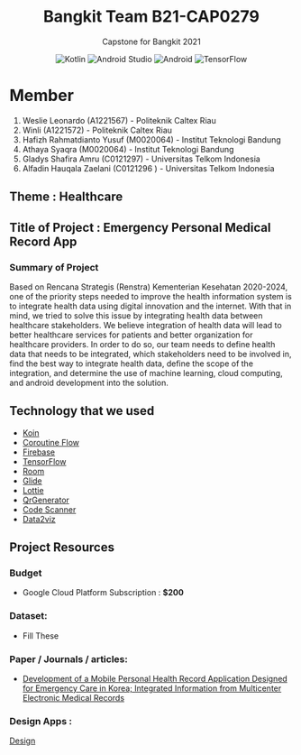 <h1 align="center">
Bangkit Team B21-CAP0279
</h1>
<p align="center">
Capstone for Bangkit 2021
</p>
<p align="center">
<img alt="Kotlin" src="https://img.shields.io/badge/Kotlin-4.3.1-green?logo=kotlin&style=plastic">
<img alt="Android Studio" src="https://img.shields.io/badge/Android%20Studio-4.1.2-green">
<img alt="Android" src="https://img.shields.io/badge/Android-3DDC84?style=for-the-badge&logo=android&logoColor=white">
<img alt="TensorFlow" src="https://img.shields.io/badge/TensorFlow-FF6F00?style=for-the-badge&logo=TensorFlow&logoColor=white">
</p>

# Member
1. Weslie Leonardo (A1221567) - Politeknik Caltex Riau
2. Winli (A1221572) - Politeknik Caltex Riau
3. Hafizh Rahmatdianto Yusuf (M0020064) - Institut Teknologi Bandung
4. Athaya Syaqra (M0020064) - Institut Teknologi Bandung
5. Gladys Shafira Amru (C0121297) - Universitas Telkom Indonesia
6. Alfadin Hauqala Zaelani (C0121296 ) - Universitas Telkom Indonesia

## Theme : Healthcare
## Title of Project : Emergency Personal Medical Record App

### Summary of Project
Based on Rencana Strategis (Renstra) Kementerian Kesehatan 2020-2024, one of the priority steps needed to improve the health information system is to integrate health data using digital innovation and the internet. With that in mind, we tried to solve this issue by integrating health data between healthcare stakeholders. We believe integration of health data will lead to better healthcare services for patients and better organization for healthcare providers. In order to do so, our team needs to define health data that needs to be integrated, which stakeholders need to be involved in, find the best way to integrate health data, define the scope of the integration, and determine the use of machine learning, cloud computing, and android development into the solution. 

## Technology that we used

- [Koin](https://github.com/InsertKoinIO/koin)
- [Coroutine Flow](https://developer.android.com/kotlin/flow)
- [Firebase](https://firebase.google.com)
- [TensorFlow](https://www.tensorflow.org/lite/guide/android)
- [Room](https://developer.android.com/jetpack/androidx/releases/room)
- [Glide](https://github.com/bumptech/glide)
- [Lottie](https://github.com/airbnb/lottie-android)
- [QrGenerator](https://github.com/androidmads/QRGenerator)
- [Code Scanner](https://github.com/yuriy-budiyev/code-scanner)
- [Data2viz](https://github.com/data2viz/data2viz)

## Project Resources
### Budget
- Google Cloud Platform Subscription : **$200**

### Dataset:
- Fill These

### Paper / Journals / articles:
- [Development of a Mobile Personal Health Record Application Designed for Emergency Care in Korea; Integrated Information from Multicenter Electronic Medical Records](https://www.mdpi.com/2076-3417/10/19/6711/pdf)

### Design Apps :
[Design](https://www.figma.com/file/qm2lQP86pCD1rpYIgKxif3/Emergency-Personal-Medical-Record-App?node-id=0%3A1&viewport=513%2C346%2C0.35253381729125977)
